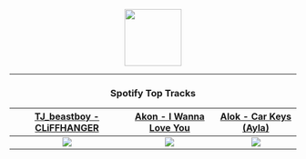 <p align="center">
  <a href="https://www.tobiasmichael.de">
    <img src="https://tobiasmichael.de/assets/logo.gif" width="100" height="100"/>
  </a>
</p>

---

<h3 align="center">Spotify Top Tracks</h3>

[TJ_beastboy - CLiFFHANGER](https://open.spotify.com/track/5VxhTi6OUdCx5J5p5BOxhE)|[Akon - I Wanna Love You](https://open.spotify.com/track/0CXVjQI9wsqaGeIARkkpYc)|[Alok - Car Keys (Ayla)](https://open.spotify.com/track/00E0Z2jrF7reoHps4zcbWQ)
:---:|:----:|:----:
<img src="https://i.scdn.co/image/ab67616d00001e02e1e12b30abe8f28fb0d259b4"/>|<img src="https://i.scdn.co/image/ab67616d00001e02d9bcf5565005950b353bc9cf"/>|<img src="https://i.scdn.co/image/ab67616d00001e025a030481b0ad9a9efa103bf8"/>